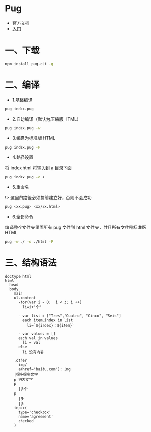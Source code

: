 # Pug

- [官方文档](https://www.pugjs.cn/api/getting-started.html)
- [入门](https://www.cnblogs.com/xiaohuochai/p/7222227.html)

# 一、下载

```bash
npm install pug-cli -g
```

# 二、编译

- 1.基础编译

```bash
pug index.pug
```

- 2.自动编译（默认为压缩版 HTML）

```bash
pug index.pug -w
```

- 3.编译为标准版 HTML

```bash
pug index.pug -P
```

- 4.路径设置

将 index.html 将输入到 a 目录下面

```bash
pug index.pug -o a
```

- 5.重命名

!> 这里的路径必须提前建立好，否则不会成功

```bash
pug <xx.pug> <xx/xx.html>
```

- 6.全部命令

编译整个文件夹里面所有 pug 文件到 html 文件夹，并且所有文件是标准版 HTML

```bash
pug -w ./ -o ./html -P
```

# 三、结构语法

```pug
doctype html
html
  head
  body
    main
    ul.content
      -for(var i = 0;  i < 2; i ++)
        li=i+'个'

      - var list = ["Tres","Cuatro", "Cinco", "Seis"]
        each item,index in list
          li=`${index}：${item}`

      - var values = []
      each val in values
        li = val
      else
        li 没有内容

    .other
      img/
      a(href="baidu.com"): img
    |很多很多文字
    p 行内文字
    p
      |多个
    p
      |多
      |多
    input(
      type='checkbox'
      name='agreement'
      checked
    )
```
